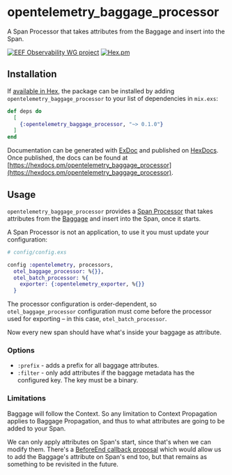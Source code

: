 # opentelemetry_baggage_processor

A Span Processor that takes attributes from the Baggage and insert into the Span.

[![EEF Observability WG project](https://img.shields.io/badge/EEF-Observability-black)](https://github.com/erlef/eef-observability-wg)
[![Hex.pm](https://img.shields.io/hexpm/v/opentelemetry_baggage_processor)](https://hex.pm/packages/opentelemetry_baggage_processor)

## Installation

If [available in Hex](https://hex.pm/docs/publish), the package can be installed
by adding `opentelemetry_baggage_processor` to your list of dependencies in `mix.exs`:

```elixir
def deps do
  [
    {:opentelemetry_baggage_processor, "~> 0.1.0"}
  ]
end
```

Documentation can be generated with [ExDoc](https://github.com/elixir-lang/ex_doc)
and published on [HexDocs](https://hexdocs.pm). Once published, the docs can
be found at [https://hexdocs.pm/opentelemetry_baggage_processor](https://hexdocs.pm/opentelemetry_baggage_processor).

## Usage

<!-- MDOC -->

`opentelemetry_baggage_processor` provides a [Span Processor](https://github.com/open-telemetry/opentelemetry-specification/blob/main/specification/trace/sdk.md#span-processor)
that takes attributes from the [Baggage](https://hexdocs.pm/opentelemetry_api/otel_baggage.html)
and insert into the Span, once it starts.

A Span Processor is not an application, to use it you must update your
configuration:

```elixir
# config/config.exs

config :opentelemetry, processors,
  otel_baggage_processor: %{}},
  otel_batch_processor: %{
    exporter: {:opentelemetry_exporter, %{}}
  }
```

The processor configuration is order-dependent, so `otel_baggage_processor` 
configuration must come before the processor used for exporting – in this case, 
`otel_batch_processor`.

Now every new span should have what's inside your baggage as attribute.

### Options

* `:prefix` - adds a prefix for all baggage attributes.
* `:filter` - only add attributes if the baggage metadata has the configured key.
The key must be a binary.

### Limitations

Baggage will follow the Context. So any limitation to Context Propagation applies
to Baggage Propagation, and thus to what attributes are going to be added to your
Span.

We can only apply attributes on Span's start, since that's when we can modify
them. There's a [BeforeEnd callback proposal](https://github.com/open-telemetry/opentelemetry-specification/issues/1089)
which would allow us to add the Baggage's attribute on Span's end too, but that
remains as something to be revisited in the future.

<!-- MDOC -->